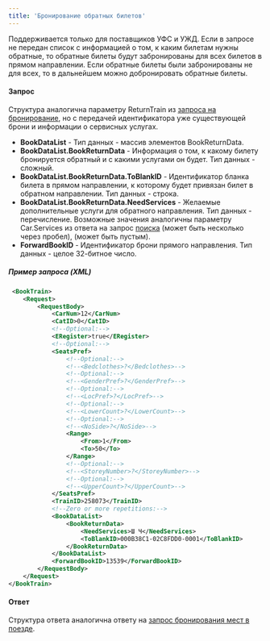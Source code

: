 ```yaml
---
title: 'Бронирование обратных билетов'
---
```


Поддерживается только для поставщиков УФС и УЖД.
Если в запросе не передан список с информацией о том, к каким билетам нужны обратные, то обратные билеты будут забронированы для всех билетов в прямом направлении.
Если обратные билеты были забронированы не для всех, то в дальнейшем можно добронировать обратные билеты.

#### Запрос

Структура аналогична параметру ReturnTrain из [запроса на бронирование](/trains/trains_stages/booktrain), но с передачей идентификатора уже существующей брони и информации о сервисных услугах.

-   **BookDataList** - Тип данных - массив элементов BookReturnData.
-   **BookDataList.BookReturnData** - Информация о том, к какому билету бронируется обратный и с какими услугами он будет. Тип данных - сложный.
-   **BookDataList.BookReturnData.ToBlankID** - Идентификатор бланка билета в прямом направлении, к которому будет привязан билет в обратном направлении. Тип данных - строка.
-   **BookDataList.BookReturnData.NeedServices** - Желаемые дополнительные услуги для обратного направления. Тип данных - перечисление. Возможные значения аналогичны параметру Car.Services из ответа на запрос [поиска](/trains/trains_stages/searchtrains) (может быть несколько через пробел), (может быть пустым).
-   **ForwardBookID** - Идентификатор брони прямого направления. Тип данных - целое 32-битное число.

##### Пример запроса (XML)
```xml
 <BookTrain>
    <Request>
        <RequestBody>
            <CarNum>12</CarNum>
            <CatID>0</CatID>
            <!--Optional:-->
            <ERegister>true</ERegister>
            <!--Optional:-->
            <SeatsPref>
                <!--Optional:-->
                <!--<Bedclothes>?</Bedclothes>-->
                <!--Optional:-->
                <!--<GenderPref>?</GenderPref>-->
                <!--Optional:-->
                <!--<LocPref>?</LocPref>-->
                <!--Optional:-->
                <!--<LowerCount>?</LowerCount>-->
                <!--Optional:-->
                <!--<NoSide>?</NoSide>-->
                <Range>
                    <From>1</From>
                    <To>50</To>
                </Range>
                <!--Optional:-->
                <!--<StoreyNumber>?</StoreyNumber>-->
                <!--Optional:-->
                <!--<UpperCount>?</UpperCount>-->
            </SeatsPref>
            <TrainID>258073</TrainID>
            <!--Zero or more repetitions:-->
            <BookDataList>
                <BookReturnData>
                    <NeedServices>Ш Ч</NeedServices>
                    <ToBlankID>000B38C1-02C8FDD0-0001</ToBlankID>
                </BookReturnData>
            </BookDataList>
            <ForwardBookID>13539</ForwardBookID>
        </RequestBody>
    </Request>
</BookTrain>
```

#### Ответ

Структура ответа аналогична ответу на [запрос бронирования мест в поезде](/trains/trains_stages/booktrain).